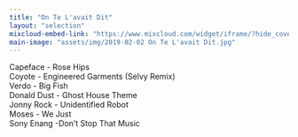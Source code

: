 ```yaml
---
title: "On Te L'avait Dit"
layout: "selection"
mixcloud-embed-link: "https://www.mixcloud.com/widget/iframe/?hide_cover=1&feed=%2Fprivateagenda%2Fon-te-lavait-dit%2F"
main-image: "assets/img/2019-02-02 On Te L'avait Dit.jpg"
---
```

Capeface - Rose Hips  
Coyote - Engineered Garments (Selvy Remix)  
Verdo - Big Fish  
Donald Dust - Ghost House Theme  
Jonny Rock - Unidentified Robot  
Moses - We Just  
Sony Enang -Don’t Stop That Music  
